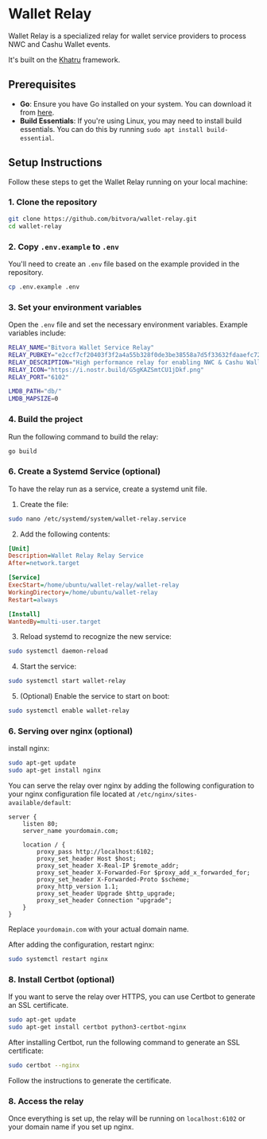 # Wallet Relay

Wallet Relay is a specialized relay for wallet service providers to process NWC and Cashu Wallet events.

It's built on the [Khatru](https://khatru.nostr.technology) framework.

## Prerequisites

- **Go**: Ensure you have Go installed on your system. You can download it from [here](https://golang.org/dl/).
- **Build Essentials**: If you're using Linux, you may need to install build essentials. You can do this by running `sudo apt install build-essential`.

## Setup Instructions

Follow these steps to get the Wallet Relay running on your local machine:

### 1. Clone the repository

```bash
git clone https://github.com/bitvora/wallet-relay.git
cd wallet-relay
```

### 2. Copy `.env.example` to `.env`

You'll need to create an `.env` file based on the example provided in the repository.

```bash
cp .env.example .env
```

### 3. Set your environment variables

Open the `.env` file and set the necessary environment variables. Example variables include:

```bash
RELAY_NAME="Bitvora Wallet Service Relay"
RELAY_PUBKEY="e2ccf7cf20403f3f2a4a55b328f0de3be38558a7d5f33632fdaaefc726c1c8eb"
RELAY_DESCRIPTION="High performance relay for enabling NWC & Cashu Wallets"
RELAY_ICON="https://i.nostr.build/G5gKAZSmtCU1jDkf.png"
RELAY_PORT="6102"

LMDB_PATH="db/"
LMDB_MAPSIZE=0
```

### 4. Build the project

Run the following command to build the relay:

```bash
go build
```

### 6. Create a Systemd Service (optional)

To have the relay run as a service, create a systemd unit file.

1. Create the file:

```bash
sudo nano /etc/systemd/system/wallet-relay.service
```

2. Add the following contents:

```ini
[Unit]
Description=Wallet Relay Relay Service
After=network.target

[Service]
ExecStart=/home/ubuntu/wallet-relay/wallet-relay
WorkingDirectory=/home/ubuntu/wallet-relay
Restart=always

[Install]
WantedBy=multi-user.target
```

3. Reload systemd to recognize the new service:

```bash
sudo systemctl daemon-reload
```

4. Start the service:

```bash
sudo systemctl start wallet-relay
```

5. (Optional) Enable the service to start on boot:

```bash
sudo systemctl enable wallet-relay
```

### 6. Serving over nginx (optional)

install nginx:

```bash
sudo apt-get update
sudo apt-get install nginx
```

You can serve the relay over nginx by adding the following configuration to your nginx configuration file located at `/etc/nginx/sites-available/default`:

```nginx
server {
    listen 80;
    server_name yourdomain.com;

    location / {
        proxy_pass http://localhost:6102;
        proxy_set_header Host $host;
        proxy_set_header X-Real-IP $remote_addr;
        proxy_set_header X-Forwarded-For $proxy_add_x_forwarded_for;
        proxy_set_header X-Forwarded-Proto $scheme;
        proxy_http_version 1.1;
        proxy_set_header Upgrade $http_upgrade;
        proxy_set_header Connection "upgrade";
    }
}
```

Replace `yourdomain.com` with your actual domain name.

After adding the configuration, restart nginx:

```bash
sudo systemctl restart nginx
```

### 8. Install Certbot (optional)

If you want to serve the relay over HTTPS, you can use Certbot to generate an SSL certificate.

```bash
sudo apt-get update
sudo apt-get install certbot python3-certbot-nginx
```

After installing Certbot, run the following command to generate an SSL certificate:

```bash
sudo certbot --nginx
```

Follow the instructions to generate the certificate.

### 8. Access the relay

Once everything is set up, the relay will be running on `localhost:6102` or your domain name if you set up nginx.

